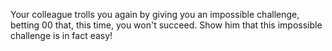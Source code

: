 Your colleague trolls you again by giving you an impossible challenge, betting 00 that, this time, you won't succeed. Show him that this impossible challenge is in fact easy!
